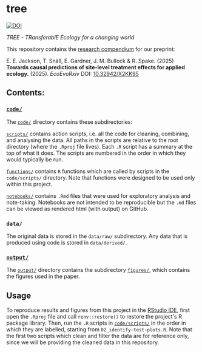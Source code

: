# tree

[![DOI](https://zenodo.org/badge/DOI/10.5281/zenodo.13269918.svg)](https://doi.org/10.5281/zenodo.13269918)

*TREE - TRansferablE Ecology for a changing world*

This repository contains the [research compendium](https://research-compendium.science) for our preprint: 

E. E. Jackson, T. Snäll, E. Gardner, J. M. Bullock & R. Spake. (2025) __Towards causal predictions of site-level treatment effects for applied ecology.__  (2025). *EcoEvoRxiv* DOI: [10.32942/X2KK95](https://doi.org/10.32942/X2KK95)


## Contents:

### [`code/`](code/)
The [`code/`](code/) directory contains these subdirectories:

[`scripts/`](code/scripts/) contains action scripts, i.e. all the code for cleaning, combining, and analysing the data. 
All paths in the scripts are relative to the root directory (where the `.Rproj` file lives). 
Each `.R` script has a summary at the top of what it does. 
The scripts are numbered in the order in which they would typically be run.

[`functions/`](code/functions/) contains `R` functions which are called by scripts in the `code/scripts/` directory. 
Note that functions were designed to be used only within this project.

[`notebooks/`](code/notebooks/) contains `.Rmd` files that were used for exploratory analysis and note-taking. 
Notebooks are not intended to be reproducible but the `.md` files can be viewed as rendered html (with output) on GitHub.

### `data/`
The original data is stored in the `data/raw/` subdirectory. 
Any data that is produced using code is stored in `data/derived/`. 

### [`output/`](output/)
The [`output/`](output/) directory contains the subdirectory [`figures/`](output/figures/), 
which contains the figures used in the paper.

## Usage
To reproduce results and figures from this project in the [RStudio IDE](https://posit.co/download/rstudio-desktop/), 
first open the `.Rproj` file and call `renv::restore()` to restore the project's R package library. 
Then, run the `.R` scripts in [`code/scripts/`](code/scripts/) in the order in which they are labelled, 
starting from `02_identify-test-plots.R`. 
Note that the first two scripts which clean and filter the data are for reference only, 
since we will be providing the cleaned data in this repository.
